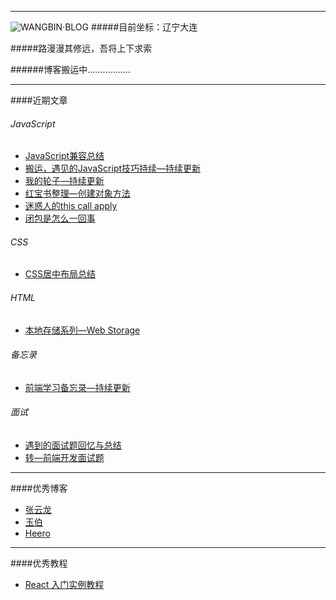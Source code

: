 ***
![WANGBIN·BLOG](http://a2.qpic.cn/psb?/V13HtaHF3aU80d/zC8dtx5tZ43c2FvcWcg1Ru1w2uhmSt*FU5q0k2secuk!/b/dIoBAAAAAAAA&bo=eAB0AAAAAAADBy4!&rf=viewer_4)
#####目前坐标：辽宁大连    

#####路漫漫其修远，吾将上下求索

######博客搬运中.................
***
####近期文章
###### JavaScript

* [JavaScript兼容总结](https://github.com/wangbin2015/BLOG/issues/1)       
* [搬运，遇见的JavaScript技巧持续—持续更新](https://github.com/wangbin2015/BLOG/issues/2)
* [我的轮子—持续更新](https://github.com/wangbin2015/BLOG/issues/3)
* [红宝书整理—创建对象方法](https://github.com/wangbin2015/BLOG/issues/4)
* [迷惑人的this call apply](https://github.com/wangbin2015/BLOG/issues/6)
* [闭包是怎么一回事](https://github.com/wangbin2015/BLOG/issues/7)

###### CSS
* [CSS居中布局总结](https://github.com/wangbin2015/BLOG/issues/5)  

###### HTML
* [本地存储系列—Web Storage](https://github.com/wangbin2015/BLOG/issues/8)  

###### 备忘录
* [前端学习备忘录—持续更新](https://github.com/wangbin2015/BLOG/issues/10)

###### 面试
* [遇到的面试题回忆与总结](https://github.com/wangbin2015/BLOG/issues/11)
* [转—前端开发面试题](https://github.com/markyun/My-blog/tree/master/Front-end-Developer-Questions)

***
####优秀博客
* [张云龙](https://github.com/fouber/blog)
* [玉伯](https://github.com/lifesinger/lifesinger.github.com/issues)
* [Heero](http://heeroluo.net/)       

***
####优秀教程
* [React 入门实例教程](http://www.ruanyifeng.com/blog/2015/03/react.html)

